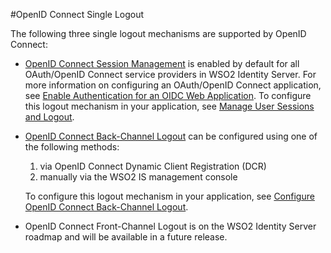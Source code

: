 #OpenID Connect Single Logout

The following three single logout mechanisms are supported by OpenID Connect:  

- [OpenID Connect Session Management]({{base_path}}/references/concepts/authentication/session-management) is enabled by 
  default for all OAuth/OpenID Connect service providers in WSO2 Identity Server. For more information on configuring an 
  OAuth/OpenID Connect application, see [Enable Authentication for an OIDC Web Application]({{base_path}}/webapp-oidc). To configure 
  this logout mechanism in your application, see [Manage User Sessions and Logout]({{base_path}}/session-management-logout).

- [OpenID Connect Back-Channel Logout]({{base_path}}/references/concepts/authentication/back-channel-logout) can be configured using one of the following methods:
    1. via OpenID Connect Dynamic Client Registration (DCR)
    2. manually via the WSO2 IS management console <br>

    To configure this logout mechanism in your application, see [Configure OpenID Connect Back-Channel Logout]({{base_path}}/oidc-backchannel-logout).

- OpenID Connect Front-Channel Logout is on the WSO2 Identity Server roadmap and will be available in a future release.